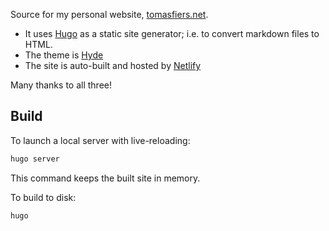 Source for my personal website, [tomasfiers.net](https://tomasfiers.net).

- It uses [Hugo](https://gohugo.io/) as a static site generator; i.e. to convert markdown files to HTML.
- The theme is [Hyde](https://themes.gohugo.io/hyde/)
- The site is auto-built and hosted by [Netlify](https://www.netlify.com/)

Many thanks to all three!

Build
-----

To launch a local server with live-reloading:
```bash
hugo server
```
This command keeps the built site in memory.

To build to disk:
```
hugo
```
